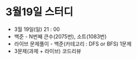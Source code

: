 # 3월19일 스터디

* 3월 19일(일) 21 : 00
* 백준 - N번째 큰수(2075번), 소트(1083번)
* 라이브 문제풀이 - 백준(카테고리 : DFS or BFS) 1문제
* 3문제(과제 + 라이브) 코드리뷰